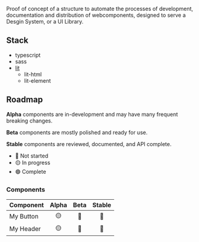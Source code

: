 Proof of concept of a structure to automate the processes of development, documentation and distribution of webcomponents, designed to serve a Desgin System, or a UI Library.

## Stack
- typescript
- sass
- [lit](https://lit.dev/)
  - lit-html
  - lit-element

## Roadmap

**Alpha** components are in-development and may have many frequent breaking
changes.

**Beta** components are mostly polished and ready for use.

**Stable** components are reviewed, documented, and API complete.

-   🔴 Not started
-   🟡 In progress
-   🟢 Complete

### Components

Component                     | Alpha | Beta  | Stable
----------------------------- | :---: | :---: | :---:
My Button                     | 🟡    | 🔴    | 🔴
My Header                     | 🟡    | 🔴    | 🔴